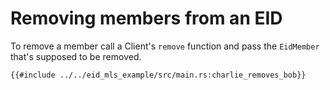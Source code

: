 # Removing members from an EID
To remove a member call a Client's `remove` function and pass the `EidMember` that's supposed to be removed.

```rust,no_run,noplayground
{{#include ../../eid_mls_example/src/main.rs:charlie_removes_bob}}
```